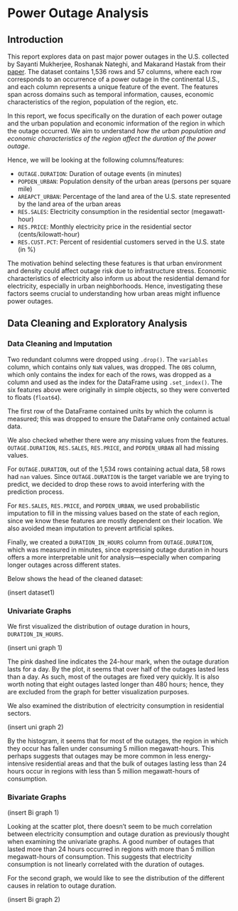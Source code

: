 # Power Outage Analysis

## Introduction

This report explores data on past major power outages in the U.S. collected by Sayanti Mukherjee, Roshanak Nateghi, and Makarand Hastak from their [paper](https://www.sciencedirect.com/science/article/pii/S2352340918307182). The dataset contains 1,536 rows and 57 columns, where each row corresponds to an occurrence of a power outage in the continental U.S., and each column represents a unique feature of the event. The features span across domains such as temporal information, causes, economic characteristics of the region, population of the region, etc.

In this report, we focus specifically on the duration of each power outage and the urban population and economic information of the region in which the outage occurred. We aim to understand *how the urban population and economic characteristics of the region affect the duration of the power outage*.

Hence, we will be looking at the following columns/features:

- `OUTAGE.DURATION`: Duration of outage events (in minutes)  
- `POPDEN_URBAN`: Population density of the urban areas (persons per square mile)  
- `AREAPCT_URBAN`: Percentage of the land area of the U.S. state represented by the land area of the urban areas  
- `RES.SALES`: Electricity consumption in the residential sector (megawatt-hour)  
- `RES.PRICE`: Monthly electricity price in the residential sector (cents/kilowatt-hour)  
- `RES.CUST.PCT`: Percent of residential customers served in the U.S. state (in %)

The motivation behind selecting these features is that urban environment and density could affect outage risk due to infrastructure stress. Economic characteristics of electricity also inform us about the residential demand for electricity, especially in urban neighborhoods. Hence, investigating these factors seems crucial to understanding how urban areas might influence power outages.

## Data Cleaning and Exploratory Analysis

### Data Cleaning and Imputation

Two redundant columns were dropped using `.drop()`. The `variables` column, which contains only `NaN` values, was dropped. The `OBS` column, which only contains the index for each of the rows, was dropped as a column and used as the index for the DataFrame using `.set_index()`. The six features above were originally in simple objects, so they were converted to floats (`float64`).

The first row of the DataFrame contained units by which the column is measured; this was dropped to ensure the DataFrame only contained actual data.

We also checked whether there were any missing values from the features. `OUTAGE.DURATION`, `RES.SALES`, `RES.PRICE`, and `POPDEN_URBAN` all had missing values.

For `OUTAGE.DURATION`, out of the 1,534 rows containing actual data, 58 rows had `nan` values. Since `OUTAGE.DURATION` is the target variable we are trying to predict, we decided to drop these rows to avoid interfering with the prediction process.

For `RES.SALES`, `RES.PRICE`, and `POPDEN_URBAN`, we used probabilistic imputation to fill in the missing values based on the state of each region, since we know these features are mostly dependent on their location. We also avoided mean imputation to prevent artificial spikes.

Finally, we created a `DURATION_IN_HOURS` column from `OUTAGE.DURATION`, which was measured in minutes, since expressing outage duration in hours offers a more interpretable unit for analysis—especially when comparing longer outages across different states.

Below shows the head of the cleaned dataset:

(insert dataset1)

### Univariate Graphs

We first visualized the distribution of outage duration in hours, `DURATION_IN_HOURS`.

(insert uni graph 1)

The pink dashed line indicates the 24-hour mark, when the outage duration lasts for a day. By the plot, it seems that over half of the outages lasted less than a day. As such, most of the outages are fixed very quickly. It is also worth noting that eight outages lasted longer than 480 hours; hence, they are excluded from the graph for better visualization purposes.

We also examined the distribution of electricity consumption in residential sectors.

(insert uni graph 2)

By the histogram, it seems that for most of the outages, the region in which they occur has fallen under consuming 5 million megawatt-hours. This perhaps suggests that outages may be more common in less energy-intensive residential areas and that the bulk of outages lasting less than 24 hours occur in regions with less than 5 million megawatt-hours of consumption.

### Bivariate Graphs

(insert Bi graph 1)

Looking at the scatter plot, there doesn’t seem to be much correlation between electricity consumption and outage duration as previously thought when examining the univariate graphs. A good number of outages that lasted more than 24 hours occurred in regions with more than 5 million megawatt-hours of consumption. This suggests that electricity consumption is not linearly correlated with the duration of outages.

For the second graph, we would like to see the distribution of the different causes in relation to outage duration.

(insert Bi graph 2)
